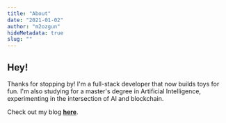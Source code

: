 ```yaml
---
title: "About"
date: "2021-01-02"
author: "m2ozgun"
hideMetadata: true
slug: ""
---
```


## Hey!

Thanks for stopping by! I'm a full-stack developer that now builds toys for fun. I'm also studying for a master's degree in Artificial Intelligence, experimenting in the intersection of AI and blockchain.


Check out my blog **[here](/blog)**.